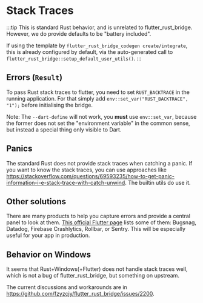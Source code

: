 # Stack Traces

:::tip
This is standard Rust behavior, and is unrelated to flutter_rust_bridge.
However, we do provide defaults to be "battery included".

If using the template by `flutter_rust_bridge_codegen create/integrate`, this is already configured by default,
via the auto-generated call to `flutter_rust_bridge::setup_default_user_utils()`.
:::

## Errors (`Result`)

To pass Rust stack traces to flutter, you need to set `RUST_BACKTRACE` in the running application. For that simply add `env::set_var("RUST_BACKTRACE", "1");` before initialising the bridge.

Note: The `--dart-define` will not work, you **must** use `env::set_var`, because the former does not set the "environment variable" in the common sense, but instead a special thing only visible to Dart.

## Panics

The standard Rust does not provide stack traces when catching a panic.
If you want to know the stack traces, you can use approaches like
https://stackoverflow.com/questions/69593235/how-to-get-panic-information-i-e-stack-trace-with-catch-unwind.
The builtin utils do use it.

## Other solutions

There are many products to help you capture errors and provide a central panel to look at them.
[This official Flutter page](https://docs.flutter.dev/cookbook/maintenance/error-reporting)
lists some of them: Bugsnag, Datadog, Firebase Crashlytics, Rollbar, or Sentry.
This will be especially useful for your app in production.

## Behavior on Windows

It seems that Rust+Windows(+Flutter) does not handle stack traces well,
which is not a bug of flutter_rust_bridge, but something on upstream.

The current discussions and workarounds are in https://github.com/fzyzcjy/flutter_rust_bridge/issues/2200.
